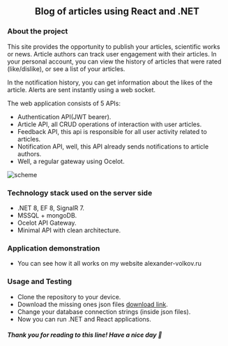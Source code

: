 <h2 align="center">Blog of articles using React and .NET</h2>
<h3 align="left">About the project</h3>

This site provides the opportunity to publish your articles, scientific works or news. 
Article authors can track user engagement with their articles. In your personal account, 
you can view the history of articles that were rated (like/dislike), or see a list of your articles.

In the notification history, you can get information about the likes of the article. 
Alerts are sent instantly using a web socket.

The web application consists of 5 APIs:
- Authentication API(JWT bearer).
- Article API, all CRUD operations of interaction with user articles.
- Feedback API, this api is responsible for all user activity related to articles.
- Notification API, well, this API already sends notifications to article authors.
- Well, a regular gateway using Ocelot.

![scheme](https://imagess.hb.ru-msk.vkcs.cloud/Пустой%20диаграммой.png)

<h3 align="left">Technology stack used on the server side</h3>

- .NET 8, EF 8, SignalR 7.
- MSSQL + mongoDB.
- Ocelot API Gateway.
- Minimal API with clean architecture.

<h3 align="left">Application demonstration</h3>

- You can see how it all works on my website alexander-volkov.ru

<h3 align="left">Usage and Testing</h3>

- Clone the repository to your device.
- Download the missing ones json files [download link](https://drive.google.com/file/d/172QzYfGO9oS8Nh8CBHALZPPkR7vUkr20/view).
- Change your database connection strings (inside json files).
- Now you can run .NET and React applications.

<h5 align="left">Thank you for reading to this line! Have a nice day 🥰</h5>
